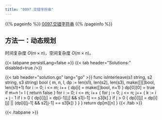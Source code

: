 ```yaml
---
title: "0097.交错字符串"
---
```


{{% pageinfo %}}
[0097.交错字符串](https://leetcode.cn/problems/interleaving-string/)
{{% /pageinfo %}}

## 方法一：动态规划

时间复杂度 $O(m \times n)$，空间复杂度 $O(m \times n)$。

{{< tabpane persistLang=false >}}
{{< tab header="Solutions:" disabled=true />}}

{{< tab header="solution.go" lang="go" >}}
func isInterleave(s1 string, s2 string, s3 string) bool {
	m, n, l, dp := len(s1), len(s2), len(s3), make([][]bool, len(s1)+1)
	for i := 0; i <= m; i++ {
		dp[i] = make([]bool, n+1)
	}
	dp[0][0] = true
	if m+n != l {
		return false
	}
	for i := 0; i <= m; i++ {
		for j := 0; j <= n; j++ {
			k := i + j - 1
			if i > 0 {
				dp[i][j] = dp[i-1][j] && s1[i-1] == s3[k]
			}
			if j > 0 {
				dp[i][j] = dp[i][j] || (dp[i][j-1] && s2[j-1] == s3[k])
			}
		}
	}
	return dp[m][n]
}
{{< /tab >}}

{{< /tabpane >}}
